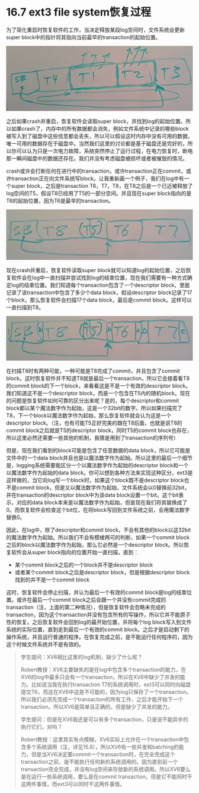 # 16.7 ext3 file system恢复过程

为了简化重启时恢复软件的工作，当决定释放某段log空间时，文件系统会更新super block中的指针将其指向当前最早的transaction的起始位置。

![](<../gitbook/assets/image (501).png>)

之后如果crash并重启，恢复软件会读取super block，并找到log的起始位置。所以如果crash了，内存中的所有数据都会消失，例如文件系统中记录的哪些block被写入到了磁盘中这些信息都会丢失，所以可以假设这时内存中没有可用的数据，唯一可用的数据存在于磁盘中。当然我们这里的讨论都是基于磁盘还是完好的，所以你可以认为只是一次电力故障，系统突然停止了运行过程，在电力恢复时，断电那一瞬间磁盘中的数据还存在。我们并没有考虑磁盘被损坏或者被摧毁的情况。

crash或许会打断任何在进行中的transaction，或许transaction正在commit，或许transaction正在向文件系统写block。让我重新画一个例子，我们在log中有一个super block，之后是transaction T6，T7，T8，在T8之后是一个已近被释放了log空间的T5，假设T8已经用了T5的一部分空间。并且现在super block指向的是T6的起始位置，因为T6是最早的transaction。

![](<../gitbook/assets/image (471).png>)

现在crash并重启，恢复软件读取super block就可以知道log的起始位置，之后恢复软件会在log中一直扫描并尝试找到log的结束位置，现在我们需要有一种方式确定log的结束位置。我们知道每个transaction包含了一个descriptor block，里面记录了该transaction中包含了多少个data block，假设descriptor block记录了17个block，那么恢复软件会扫描17个data block，最后是commit block。这样可以一直扫描到T8。

![](<../gitbook/assets/image (600).png>)

在扫描T8时有两种可能，一种可能是T8完成了commit，并且包含了commit block。这时恢复软件并不知道T8就是最后一个transaction，所以它会接着看T8的commit block的下一个block，来看看这是不是一个有效的descriptor block。我们知道这不是一个descriptor block，而是一个包含在T5内的随机block。现在的问题是恢复软件如何可靠的区分出来呢？是的，每个descriptor和commit block都以某个魔法数字作为起始，这是一个32bit的数字。所以如果扫描完了T8，下一个block以魔法数字作为起始，那么恢复软件就会认为这是一个descriptor block。（注，也有可能T5正好完美的跟在T8后面，也就是说T8的commit block之后就是T5的descriptor block，同时T5的commit block也存在，所以这里必然还需要一些其他的机制，我猜是用到了transaction的序列号）

但是，现在我们看到的block可能是包含了任意数据的data block，所以它可能是文件中的一个data block并且也是以魔法数字作为起始。所以这里的最后一个细节是，logging系统需要能区分一个以魔法数字作为起始的descriptor block和一个以魔法数字作为起始的data block。你可以想到各种方法来实现这种区分，ext3是这样做的，当它向log写一个block时，如果这个block既不是descriptor block也不是commit block，但是又以魔法数字作为起始，文件系统会以0替换前32bit，并在transaction的descriptor block中为该data block设置一个bit。这个bit表示，对应的data block本来是以魔法数字作为起始，但是现在我们将其替换成了0。而恢复软件会检查这个bit位，在将block写回到文件系统之前，会用魔法数字替换0。

因此，在log中，除了descriptor和commit block，不会有其他的block以这32bit的魔法数字作为起始。所以我们不会有模棱两可的判断，如果一个commit block之后的block以魔法数字作为起始，那么它必然是一个descriptor block。所以恢复软件会从super block指向的位置开始一直扫描，直到：

* 某个commit block之后的一个block并不是descriptor block
* 或者某个commit block之后是descriptor block，但是根据descriptor block找到的并不是一个commit block

这时，恢复软件会停止扫描，并认为最后一个有效的commit block是log的结束位置。或许在最后一个commit block之后会跟一个并没有commit完成的transaction（注，上面的第二种情况），但是恢复软件会忽略未完成的transaction，因为这个transaction并没有包含所有的写操作，所以它并不能原子性的恢复。之后恢复软件会回到log的最开始位置，并将每个log block写入到文件系统的实际位置，直到走到最后一个有效的commit block。之后才是启动剩下的操作系统，并且运行普通的程序。在恢复完成之前，是不能运行任何程序的，因为这个时候文件系统并不是有效的。

> 学生提问：XV6相比这里的log机制，缺少了什么呢？
>
> Robert教授：XV6主要缺失的是在log中包含多个transaction的能力，在XV6的log中最多只会有一个transaction，所以在XV6中缺少了并发的能力。比如说当我在执行transaction T7的系统调用时，ext3可以同时向磁盘提交T6，而这在XV6中这是不可能的，因为log只保存了一个transaction。所以我们必须先完成一个transaction的所有工作，之后才能开始下一个transaction。所以XV6是简单且正确的，但是缺少了并发的能力。
>
> 学生提问：但是在XV6我还是可以有多个transaction，只是说不能异步的执行它们，对吗？
>
> Robert教授：这里其实有点模糊，XV6实际上允许在一个transaction中包含多个系统调用（注，详见15.8），所以XV6有一些并发和batching的能力，但是当XV6决定要commit一个transaction时，在完全完成这个transaction之前，是不能执行任何新的系统调用的。因为直到前一个transaction完全完成，并没有log空间来存放新的系统调用。所以XV6要么是在运行一些系统调用，要么是在commit transaction，但是它不能同时干这两件事情，而ext3可以同时干这两件事情。
